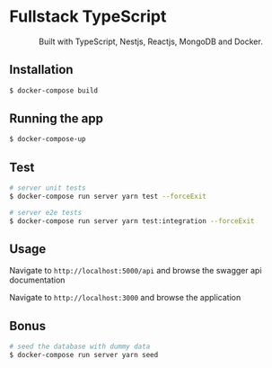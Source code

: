 <p align="center">
  <h1>Fullstack TypeScript</h1>
</p>
  
  <p align="center">Built with TypeScript, Nestjs, Reactjs, MongoDB and Docker.</p>
    <p align="center">


## Installation

```bash
$ docker-compose build
```

## Running the app

```bash
$ docker-compose-up
```

## Test

```bash
# server unit tests
$ docker-compose run server yarn test --forceExit

# server e2e tests
$ docker-compose run server yarn test:integration --forceExit
```


## Usage

Navigate to `http://localhost:5000/api` and browse the swagger api documentation

Navigate to `http://localhost:3000` and browse the application

## Bonus
```bash
# seed the database with dummy data
$ docker-compose run server yarn seed
```